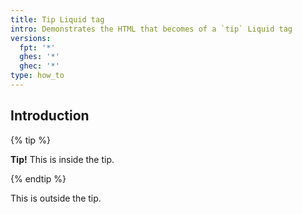 ```yaml
---
title: Tip Liquid tag
intro: Demonstrates the HTML that becomes of a `tip` Liquid tag
versions:
  fpt: '*'
  ghes: '*'
  ghec: '*'
type: how_to
---
```


## Introduction

{% tip %}

**Tip!** This is inside the tip.

{% endtip %}

This is outside the tip.
